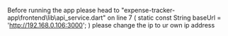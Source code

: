 Before running the app please head to "expense-tracker-app\frontend\lib\api_service.dart" 
on line 7 (  static const String baseUrl = 'http://192.168.0.106:3000'; ) please change the ip to ur own ip address
